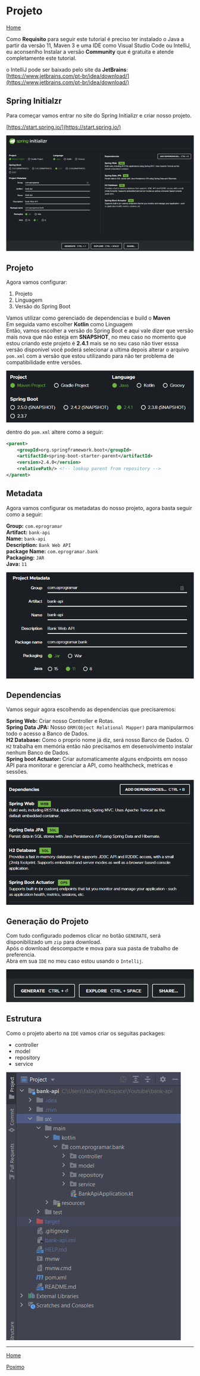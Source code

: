 # Projeto

[Home](../README.md)

Como **Requisito** para seguir este tutorial é preciso ter instalado o Java a partir da versão 11, Maven 3 e uma IDE como Visual Studio Code ou IntelliJ, eu aconsenlho Instalar a versão **Community** que é gratuita e atende completamente este tutorial.

o IntelliJ pode ser baixado pelo site da **JetBrains**:   
[https://www.jetbrains.com/pt-br/idea/download/](https://www.jetbrains.com/pt-br/idea/download/)

## Spring Initialzr
Para começar vamos entrar no site do Spring Initializr e criar nosso projeto.

[https://start.spring.io/](https://start.spring.io/)

![Spring Initializr](./spring-initializr.png)


## Projeto

Agora vamos configurar:
1. Projeto 
2. Linguagem
3. Versão do Spring Boot

Vamos utilizar como gerenciado de dependencias e build o **Maven**   
Em seguida vamo escolher **Kotlin** como Linguagem   
Então, vamos escolher a versão do Spring Boot e aqui vale dizer que versão mais nova que não esteja em **SNAPSHOT**, no meu caso no momento que estou criando este projeto é **2.4.1** mais se no seu caso não tiver esssa versão disponivel você poderá selecionar a ultima depois alterar o arquivo `pom.xml` com a versão que estou utilizando para não ter problema de compatibilidade entre versões.

![Project](./project.png)

dentro do `pom.xml` altere como a seguir:

```xml
<parent>
    <groupId>org.springframework.boot</groupId>
    <artifactId>spring-boot-starter-parent</artifactId>
    <version>2.4.0</version>
    <relativePath/> <!-- lookup parent from repository -->
</parent>
```

## Metadata

Agora vamos configurar os metadatas do nosso projeto, agora basta seguir como a seguir:

**Group:** `com.eprogramar`   
**Artifact:** `bank-api`   
**Name:**  `bank-api`   
**Description:** `Bank Web API`   
**package Name:** `com.eprogramar.bank`   
**Packaging:** `JAR`    
**Java:** `11`

![Metadata](./metadata.png)

## Dependencias

Vamos seguir agora escolhendo as dependencias que precisaremos:   

**Spring Web:** Criar nosso Controller e Rotas.   
**Spring Data JPA:** Nosso `ORM(Object Relational Mapper)` para manipularmos todo o acesso a Banco de Dados.   
**H2 Database:** Como o proprio nome já diz, será nosso Banco de Dados. O `H2` trabalha em memória então não precisamos em desenvolvimento instalar nenhum Banco de Dados.      
**Spring boot Actuator:** Criar automaticamente alguns endpoints em nosso API para monitorar e gerenciar a API, como healthcheck, metricas e sessões.   

![Dependencias](./dependences.png)

## Generação do Projeto

Com tudo configurado podemos clicar no botão `GENERATE`, será disponibilizado um `zip` para download.    
Após o download descompacte e mova para sua pasta de trabalho de preferencia.   
Abra em sua `IDE` no meu caso estou usando o `Intellij`.

![Generação do Projeto](./generate.png)

## Estrutura

Como o projeto aberto na `IDE` vamos criar os seguitas packages:   

* controller
* model
* repository
* service

![Estrutura](./structure.png)


---
[Home](../README.md)

[Poximo](../02-controller/README.md)